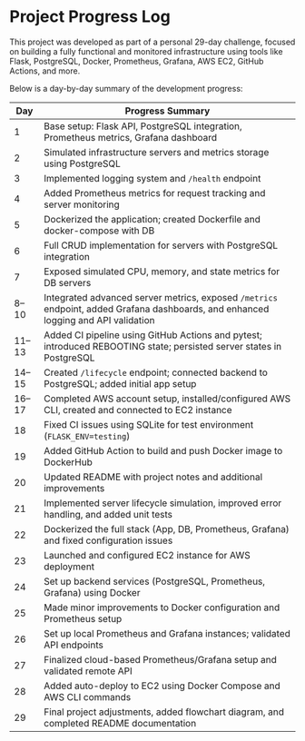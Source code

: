 # Project Progress Log

This project was developed as part of a personal 29-day challenge, focused on building a fully functional and monitored infrastructure using tools like Flask, PostgreSQL, Docker, Prometheus, Grafana, AWS EC2, GitHub Actions, and more.

Below is a day-by-day summary of the development progress:

| Day   | Progress Summary                                                                                                                    |
|-------|-------------------------------------------------------------------------------------------------------------------------------------|
| 1     | Base setup: Flask API, PostgreSQL integration, Prometheus metrics, Grafana dashboard                                                |
| 2     | Simulated infrastructure servers and metrics storage using PostgreSQL                                                               |
| 3     | Implemented logging system and `/health` endpoint                                                                                   |
| 4     | Added Prometheus metrics for request tracking and server monitoring                                                                 |
| 5     | Dockerized the application; created Dockerfile and docker-compose with DB                                                           |
| 6     | Full CRUD implementation for servers with PostgreSQL integration                                                                    |
| 7     | Exposed simulated CPU, memory, and state metrics for DB servers                                                                     |
| 8–10  | Integrated advanced server metrics, exposed `/metrics` endpoint, added Grafana dashboards, and enhanced logging and API validation  |
| 11–13 | Added CI pipeline using GitHub Actions and pytest; introduced REBOOTING state; persisted server states in PostgreSQL                |
| 14–15 | Created `/lifecycle` endpoint; connected backend to PostgreSQL; added initial app setup                                             |
| 16–17 | Completed AWS account setup, installed/configured AWS CLI, created and connected to EC2 instance |
| 18    | Fixed CI issues using SQLite for test environment (`FLASK_ENV=testing`) |
| 19    | Added GitHub Action to build and push Docker image to DockerHub |
| 20    | Updated README with project notes and additional improvements |
| 21    | Implemented server lifecycle simulation, improved error handling, and added unit tests |
| 22    | Dockerized the full stack (App, DB, Prometheus, Grafana) and fixed configuration issues |
| 23    | Launched and configured EC2 instance for AWS deployment |
| 24    | Set up backend services (PostgreSQL, Prometheus, Grafana) using Docker |
| 25    | Made minor improvements to Docker configuration and Prometheus setup |
| 26    | Set up local Prometheus and Grafana instances; validated API endpoints |
| 27    | Finalized cloud-based Prometheus/Grafana setup and validated remote API |
| 28    | Added auto-deploy to EC2 using Docker Compose and AWS CLI commands |
| 29    | Final project adjustments, added flowchart diagram, and completed README documentation |
